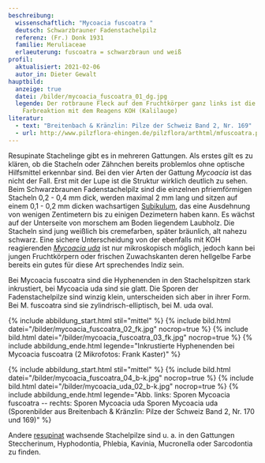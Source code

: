 ```yaml
---
beschreibung:
  wissenschaftlich: "Mycoacia fuscoatra "
  deutsch: Schwarzbrauner Fadenstachelpilz
  referenz: (Fr.) Donk 1931
  familie: Meruliaceae
  erlaeuterung: fuscoatra = schwarzbraun und weiß
profil:
  aktualisiert: 2021-02-06
  autor_in: Dieter Gewalt
hauptbild:
  anzeige: true
  datei: /bilder/mycoacia_fuscoatra_01_dg.jpg
  legende: Der rotbraune Fleck auf dem Fruchtkörper ganz links ist die
    Farbreaktion mit dem Reagens KOH (Kalilauge)
literatur:
  - text: "Breitenbach & Kränzlin: Pilze der Schweiz Band 2, Nr. 169"
  - url: http://www.pilzflora-ehingen.de/pilzflora/arthtml/mfuscoatra.php
---
```

Resupinate Stachelinge gibt es in mehreren Gattungen. Als erstes gilt es zu klären, ob die Stacheln oder Zähnchen bereits problemlos ohne optische Hilfsmittel erkennbar sind. Bei den vier Arten der Gattung *Mycoacia* ist das nicht der Fall. Erst mit der Lupe ist die Struktur wirklich deutlich zu sehen. Beim Schwarzbraunen Fadenstachelpilz sind die einzelnen pfriemförmigen Stacheln 0,2 - 0,4 mm dick, werden maximal 2 mm lang und sitzen auf einem 0,1 - 0,2 mm dicken wachsartigen [Subikulum](Subikulum "Glossar"), das eine Ausdehnung von wenigen Zentimetern bis zu einigen Dezimetern haben kann. Es wächst auf der Unterseite von morschem am Boden liegendem Laubholz. Die Stacheln sind jung weißlich bis cremefarben, später bräunlich, alt nahezu schwarz. Eine sichere Unterscheidung von der ebenfalls mit KOH reagierenden *[Mycoacia uda](/pilze/mycoacia-uda-wachsgelber-fadenstachelpilz)* ist nur mikroskopisch möglich, jedoch kann bei jungen Fruchtkörpern oder frischen Zuwachskanten deren hellgelbe Farbe bereits ein gutes für diese Art sprechendes Indiz  sein. 

Bei Mycoacia fuscoatra sind die Hyphenenden in den Stachelspitzen stark inkrustiert, bei Mycoacia uda sind sie glatt. Die Sporen der Fadenstachelpilze sind winzig klein, unterscheiden sich aber in ihrer Form. Bei M. fuscoatra sind sie zylindrisch-elliptisch, bei M. uda oval.

{% include abbildung_start.html stil="mittel" %}
{% include bild.html datei="/bilder/mycoacia_fuscoatra_02_fk.jpg" nocrop=true %}
{% include bild.html datei="/bilder/mycoacia_fuscoatra_03_fk.jpg" nocrop=true %}
{% include abbildung_ende.html legende="Inkrustierte Hyphenenden bei Mycoacia fuscoatra (2 Mikrofotos: Frank Kaster)" %}

{% include abbildung_start.html stil="mittel" %}
{% include bild.html datei="/bilder/mycoacia_fuscoatra_04_b-k.jpg" nocrop=true %}
{% include bild.html datei="/bilder/mycoacia_uda_02_b-k.jpg" nocrop=true %}
{% include abbildung_ende.html legende="Abb. links:  Sporen  Mycoacia fuscoatra -- rechts: Sporen  Mycoacia uda Sporen  Mycoacia uda (Sporenbilder aus Breitenbach & Kränzlin: Pilze der Schweiz Band 2, Nr. 170 und 169)" %}

Andere [resupinat](resupinat "Glossar") wachsende Stachelpilze sind u. a. in den Gattungen Steccherinum, Hyphodontia, Phlebia, Kavinia, Mucronella oder Sarcodontia zu finden.